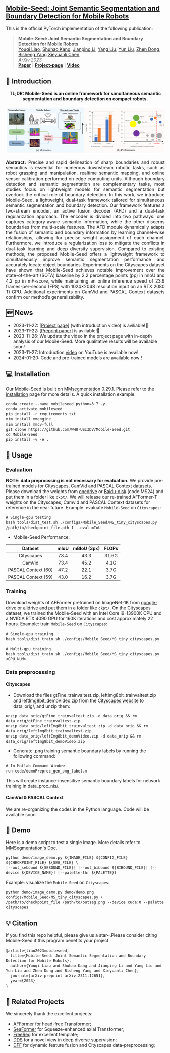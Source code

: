 <h2> 
<a href="https://whu-usi3dv.github.io/Mobile-Seed/" target="_blank">Mobile-Seed: Joint Semantic Segmentation and Boundary Detection for Mobile Robots</a>
</h2>

This is the official PyTorch implementation of the following publication:

> **Mobile-Seed: Joint Semantic Segmentation and Boundary Detection for Mobile Robots**<br/>
> [Youqi Liao](https://martin-liao.github.io/), [Shuhao Kang](https://scholar.google.com/citations?user=qB6B7lkAAAAJ&hl=zh-CN&oi=sra), [Jianping Li](https://jianping.xyz/), [Yang Liu](https://mruil.github.io/), [Yun Liu](https://yun-liu.github.io/), [Zhen Dong](https://dongzhenwhu.github.io/index.html), [Bisheng Yang](https://3s.whu.edu.cn/info/1025/1415.htm),[Xieyuanli Chen](https://xieyuanli-chen.com/),<br/>
> *ArXiv 2023*<br/>
> [**Paper**](https://arxiv.org/abs/2311.12651) | [**Project-page**](https://whu-usi3dv.github.io/Mobile-Seed/) | [**Video**](https://youtu.be/roEAwFKP8Ow)


## 🔭 Introduction
<p align="center">
<strong>TL;DR: Mobile-Seed is an online framework for simultaneous semantic segmentation
and boundary detection on compact robots.</strong>
</p>
<img src="./motivation.png" alt="Motivation" style="zoom:50%;">

<p align="justify">
<strong>Abstract:</strong> Precise and rapid delineation of sharp boundaries
and robust semantics is essential for numerous downstream
robotic tasks, such as robot grasping and manipulation, realtime semantic mapping, and online sensor calibration performed on edge computing units. Although boundary detection
and semantic segmentation are complementary tasks, most
studies focus on lightweight models for semantic segmentation but overlook the critical role of boundary detection. In
this work, we introduce Mobile-Seed, a lightweight, dual-task
framework tailored for simultaneous semantic segmentation
and boundary detection. Our framework features a two-stream
encoder, an active fusion decoder (AFD) and a dual-task regularization approach. The encoder is divided into two pathways:
one captures category-aware semantic information, while the
other discerns boundaries from multi-scale features. The AFD
module dynamically adapts the fusion of semantic and boundary information by learning channel-wise relationships, allowing for precise weight assignment of each channel. Furthermore,
we introduce a regularization loss to mitigate the conflicts in
dual-task learning and deep diversity supervision. Compared to
existing methods, the proposed Mobile-Seed offers a lightweight
framework to simultaneously improve semantic segmentation
performance and accurately locate object boundaries. Experiments on the Cityscapes dataset have shown that Mobile-Seed
achieves notable improvement over the state-of-the-art (SOTA)
baseline by 2.2 percentage points (pp) in mIoU and 4.2 pp
in mF-score, while maintaining an online inference speed of
23.9 frames-per-second (FPS) with 1024×2048 resolution input
on an RTX 2080 Ti GPU. Additional experiments on CamVid
and PASCAL Context datasets confirm our method’s generalizability.
</p>

## 🆕 News
- 2023-11-22: [[Project page]](https://whu-usi3dv.github.io/Mobile-Seed/) (with introduction video) is aviliable!🎉  
- 2023-11-22:  [[Preprint paper]](https://arxiv.org/abs/2311.12651) is aviliable!🎉  
- 2023-11-26: We update the video in the project page with in-depth analysis of our Mobile-Seed. More qualitative results will be available soon!
- 2023-11-27: Introduction [video](https://youtu.be/roEAwFKP8Ow) on YouTube is available now!
- 2024-01-20: Code and pre-trained models are available now !

## 💻 Installation
Our Mobile-Seed is built on [MMsegmentation](https://github.com/open-mmlab/mmsegmentation) 0.29.1. Please refer to the [installation](https://mmsegmentation.readthedocs.io/en/0.x/get_started.html#installation) page  for more details.
A quick installation example: 
```
conda create --name mobileseed python=3.7 -y
conda activate mobileseed
pip install -r requirements.txt
mim install mmengine
mim install mmcv-full
git clone https://github.com/WHU-USI3DV/Mobile-Seed.git
cd Mobile-Seed
pip install -v -e .
```

## 🚅 Usage
### Evaluation
**NOTE: data preprocssing is not necessary for evaluation.**
We provide pre-trained models for Cityscapes, CamVid and PASCAL Context datasets. Please download the weights from [onedrive](https://whueducn-my.sharepoint.com/:f:/g/personal/martin_liao_whu_edu_cn/EoHdpcPhhUJIkKpKUCKRdqIBMTjgvR1lh2nNzS_WeGKCaw?e=k7q3yR) or [Baidu-disk](https://pan.baidu.com/s/1aJhLipP0UuMehInJdlGF7g) (code:MS24) and put them in a folder like ```ckpt/```. We will release our re-trained AFFormer-T weights on the Cityscapes, Camvid and PASCAL Context datasets for reference in the near future.
Example: evaluate  ```Mobile-Seed``` on  ```Cityscapes```:
```
# Single-gpu testing
bash tools/dist_test.sh ./configs/Mobile_Seed/MS_tiny_cityscapes.py /path/to/checkpoint_file.pth 1 --eval mIoU
```

- Mobile-Seed Performance:

|      Dataset    | mIoU | mBIoU (3px) |FLOPs|
|:----------------:|:------------------:|:----------:|:----:|
| Cityscapes  | 78.4    | 43.3 | 31.6G |
| CamVid  |   73.4 | 45.2     |  4.1G  |
| PASCAL Context (60)   |  47.2 | 22.1     | 3.7G |
| PASCAL Context (59)  |   43.0 | 16.2     | 3.7G |

### Training
Download weights of AFFormer pretrained on ImageNet-1K from [google-drive](https://drive.google.com/drive/folders/1Mru24qPdta9o8aLn1RwT8EapiQCih1Sw?usp=share_link) or [alidrive](https://www.aliyundrive.com/s/Ha2xMsG9ufy) and put them in a folder like ```ckpt/```. On the Cityscapes dataset, we trained the Mobile-Seed with an Intel Core i9-13900K CPU and a NVIDIA RTX 4090 GPU for 160K iterations and cost approximately 22 hours.
Example: train ```Mobile-Seed``` on ```Cityscapes```:
```
# Single-gpu training
bash tools/dist_train.sh ./configs/Mobile_Seed/MS_tiny_cityscapes.py

# Multi-gpu training
bash tools/dist_train.sh ./configs/Mobile_Seed/MS_tiny_cityscapes.py <GPU_NUM>
```

### Data preprocessing
#### Cityscapes
- Download the files gtFine_trainvaltest.zip, leftImg8bit_trainvaltest.zip and leftImg8bit_demoVideo.zip from the [Cityscapes website](https://www.cityscapes-dataset.com/) to data_orig/, and unzip them:
```
unzip data_orig/gtFine_trainvaltest.zip -d data_orig && rm data_orig/gtFine_trainvaltest.zip
unzip data_orig/leftImg8bit_trainvaltest.zip -d data_orig && rm data_orig/leftImg8bit_trainvaltest.zip
unzip data_orig/leftImg8bit_demoVideo.zip -d data_orig && rm data_orig/leftImg8bit_demoVideo.zip
```
- Generate .png training semantic boundary labels by running the following command:
```
# In Matlab Command Window
run code/demoPreproc_gen_png_label.m
```
This will create instance-insensitive semantic boundary labels for network training in data_proc_nis/.

#### CamVid & PASCAL Context
We are re-organizing the codes in the Python language. Code will be available soon.

## 🔦 Demo
Here is a demo script to test a single image. More details refer to [MMSegmentation's Doc](https://mmsegmentation.readthedocs.io/en/latest/user_guides/visualization.html#data-and-results-visualization).
```
python demo/image_demo.py ${IMAGE_FILE} ${CONFIG_FILE} ${CHECKPOINT_FILE} ${SEG_FILE} \
[--out_sebound ${SEBOUND_FILE}] [--out_bibound ${BIBOUND_FILE}] [--device ${DEVICE_NAME}] [--palette-thr ${PALETTE}] 
```
Example: visualize the ```Mobile-Seed``` on  ```Cityscapes```:
```
python demo/image_demo.py demo/demo.png configs/Mobile_Seed/MS_tiny_cityscapes.py \
/path/to/checkpoint_file /path/to/outseg.png --device cuda:0 --palette cityscapes
```

## 💡 Citation
If you find this repo helpful, please give us a star~.Please consider citing Mobile-Seed if this program benefits your project
```
@article{liao2023mobileseed,
  title={Mobile-Seed: Joint Semantic Segmentation and Boundary Detection for Mobile Robots},
  author={Youqi Liao and Shuhao Kang and Jianping Li and Yang Liu and Yun Liu and Zhen Dong and Bisheng Yang and Xieyuanli Chen},
  journal={arXiv preprint arXiv:2311.12651},
  year={2023}
}
```

## 🔗 Related Projects
We sincerely thank the excellent projects:
- [AFFormer](https://github.com/dongbo811/AFFormer) for head-free Transformer;
- [SeaFormer](https://github.com/fudan-zvg/SeaFormer) for Squeeze-enhanced axial Transformer;
- [FreeReg](https://github.com/WHU-USI3DV/FreeReg) for excellent template;
- [DDS](https://github.com/yun-liu/DDS) for a novel view in deep diverse supervision;
- [DFF](https://github.com/Lavender105/DFF) for dynamic feature fusion and Cityscapes data-preprocessing;
